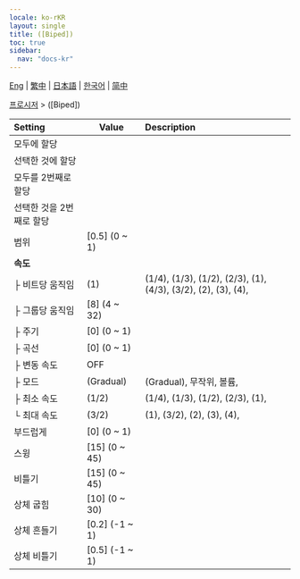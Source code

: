 ```yaml
---
locale: ko-rKR
layout: single
title: ([Biped])
toc: true
sidebar:
  nav: "docs-kr"
---
```

[Eng](/dancexr/menu/2025.4/motion/biped) | [繁中](/tw/dancexr/menu/2025.4/motion/biped) | [日本語](/jp/dancexr/menu/2025.4/motion/biped) | [한국어](/kr/dancexr/menu/2025.4/motion/biped) | [简中](/zh/dancexr/menu/2025.4/motion/biped)

[프로시저](../menu#프로시저) > ([Biped])



| Setting | Value | Description |
| :--- | --- | :--- |
| 모두에 할당 || 
| 선택한 것에 할당 || 
| 모두를 2번째로 할당 || 
| 선택한 것을 2번째로 할당 || 
| 범위 | [0.5] (0 ~ 1) | 
| **속도** | | 
| ├ 비트당 움직임 | (1) | (1/4), (1/3), (1/2), (2/3), (1), (4/3), (3/2), (2), (3), (4), 
| ├ 그룹당 움직임 | [8] (4 ~ 32) | 
| ├ 주기 | [0] (0 ~ 1) | 
| ├ 곡선 | [0] (0 ~ 1) | 
| ├ 변동 속도 | OFF | 
| ├ 모드 | (Gradual) | (Gradual), 무작위, 볼륨, 
| ├ 최소 속도 | (1/2) | (1/4), (1/3), (1/2), (2/3), (1), 
| └ 최대 속도 | (3/2) | (1), (3/2), (2), (3), (4), 
| 부드럽게 | [0] (0 ~ 1) | 
| 스윙 | [15] (0 ~ 45) | 
| 비틀기 | [15] (0 ~ 45) | 
| 상체 굽힘 | [10] (0 ~ 30) | 
| 상체 흔들기 | [0.2] (-1 ~ 1) | 
| 상체 비틀기 | [0.5] (-1 ~ 1) | 
